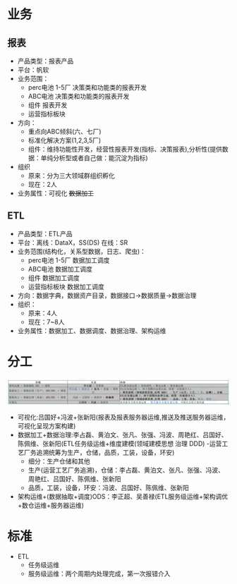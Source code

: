 # 业务
## 报表
* 产品类型：报表产品
* 平台：帆软
* 业务范围：
  * perc电池 1-5厂 决策类和功能类的报表开发
  * ABC电池 决策类和功能类的报表开发
  * 组件 报表开发
  * 运营指标板块
* 方向：
  * 重点向ABC倾斜(六、七厂)
  * 标准化解决方案(1,2,3,5厂)
  * 组件：维持功能性开发，经营性报表开发(指标、决策报表),分析性(提供数据：单纯分析型或者自己做：能沉淀为指标)
* 组织
  * 原来：分为三大领域群组织孵化
  * 现在：2人
* 业务属性：可视化 ~~数据加工~~
## ETL
* 产品类型：ETL产品
* 平台：离线：DataX，SS(DS) 在线：SR
* 业务范围(结构化，关系型数据，日志、爬虫)：
  * perc电池 1-5厂 数据加工调度
  * ABC电池 数据加工调度
  * 组件 数据加工调度
  * 运营指标板块 数据加工调度
* 方向：数据字典，数据资产目录，数据接口->数据质量->数据治理
* 组织：
  * 原来：4人
  * 现在：7~8人
* 业务属性：数据加工、数据调度、数据治理、架构运维
# 分工
![Alt text](image-2.png)
* 可视化:吕国好+冯波+张新阳(报表及报表服务器运维,推送及推送服务器运维，可视化呈现方案构建)
* 数据加工+数据治理:李占磊、黄泊文、张凡、张强、冯波、周艳红、吕国好、陈佩维、张新阳(ETL任务级运维+维度建模(领域建模思想 治理 DDD) -运营工艺厂务追溯统筹为生产，仓储，品质，工装，设备，环安)
  * 细分：生产仓储和其他
  * 生产(运营工艺厂务追溯)，仓储：李占磊、黄泊文、张凡、张强、冯波、周艳红、吕国好、陈佩维、张新阳
  * 品质，工装，设备，环安：冯波、吕国好、陈佩维、张新阳
* 架构运维+(数据抽取+调度)ODS：李正超、吴善禄(ETL服务级运维+架构调优+数仓运维+服务器运维)
# 标准
* ETL
  * 任务级运维
  * 服务级运维：两个周期内处理完成，第一次报错介入